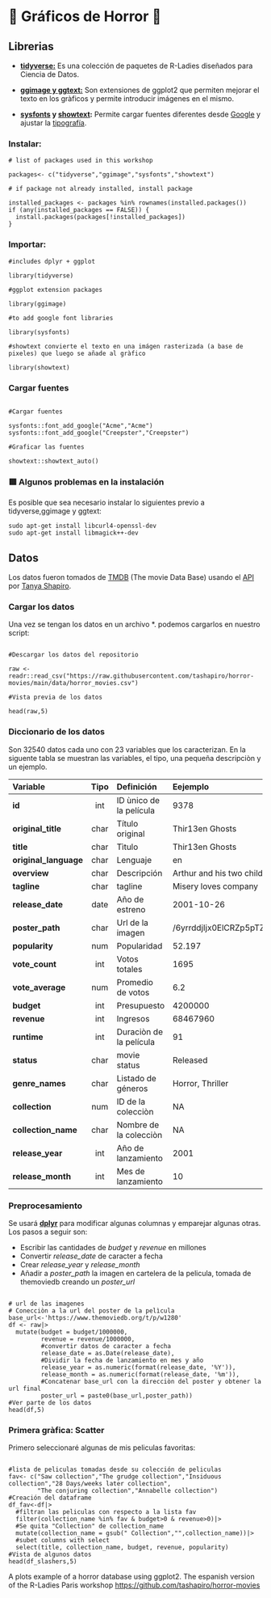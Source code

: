 # 🎃 Gráficos de Horror 🎃

## Librerias
* [**tidyverse:**](https://www.tidyverse.org/) Es una colección de paquetes de R-Ladies diseñados para Ciencia de Datos.
  
* [**ggimage y ggtext:**](https://exts.ggplot2.tidyverse.org/) Son extensiones de ggplot2 que permiten mejorar el texto en los gràficos y permite introducir imágenes en el mismo.
  
* **[sysfonts](https://cran.r-project.org/web/packages/sysfonts/sysfonts.pdf) y [showtext](https://journal.r-project.org/archive/2015-1/qiu.pdf):** Permite cargar fuentes diferentes desde [Google](https://fonts.google.com/) y ajustar la [tipografía](https://cran.rstudio.com/web/packages/showtext/vignettes/introduction.html).

### Instalar:

<pre><code># list of packages used in this workshop

packages<- c("tidyverse","ggimage","sysfonts","showtext")

# if package not already installed, install package

installed_packages <- packages %in% rownames(installed.packages())
if (any(installed_packages == FALSE)) {
  install.packages(packages[!installed_packages])
} </pre></code>

### Importar:

<pre><code>#includes dplyr + ggplot

library(tidyverse)

#ggplot extension packages

library(ggimage)

#to add google font libraries

library(sysfonts)

#showtext convierte el texto en una imágen rasterizada (a base de pixeles) que luego se añade al gràfico

library(showtext)
</pre></code>

### Cargar fuentes

<pre><code> 
#Cargar fuentes

sysfonts::font_add_google("Acme","Acme")
sysfonts::font_add_google("Creepster","Creepster")

#Graficar las fuentes

showtext::showtext_auto() 
</pre></code>

### 🟥 Algunos problemas en la instalación
Es posible que sea necesario instalar lo siguientes previo a tidyverse,ggimage y ggtext:
<pre><code>sudo apt-get install libcurl4-openssl-dev
sudo apt-get install libmagick++-dev </code></pre>

## Datos

Los datos fueron tomados de [TMDB](https://www.themoviedb.org/) (The movie Data Base) usando el [API](https://developers.themoviedb.org/3/getting-started/introduction) por [Tanya Shapiro](https://www.tanyashapiro.com/).

### Cargar los datos

Una vez se tengan los datos en un archivo *. podemos cargarlos en nuestro script:

<pre><code>
#Descargar los datos del repositorio

raw <- readr::read_csv("https://raw.githubusercontent.com/tashapiro/horror-movies/main/data/horror_movies.csv")

#Vista previa de los datos

head(raw,5)
</pre></code>

### Diccionario de los datos

Son 32540 datos cada uno con 23 variables que los caracterizan. En la siguente tabla se muestran las variables, el tipo, una pequeña descripciòn y un ejemplo.

| **Variable**          | **Tipo** | **Definición**             | **Eejemplo**                    |
|:---------------|:--------------:|:------------------|:---------------------|
| **id**                |   int    | ID ùnico de la película    | 9378                            |
| **original_title**    |   char   | Título original            | Thir13en Ghosts                 |
| **title**             |   char   | Tìtulo                     | Thir13en Ghosts                 |
| **original_language** |   char   | Lenguaje                   | en                              |
| **overview**          |   char   | Descripción                | Arthur and his two children...  |
| **tagline**           |   char   | tagline                    | Misery loves company            |
| **release_date**      |   date   | Año de estreno             | 2001-10-26                      |
| **poster_path**       |   char   | Url de la imagen           | /6yrrddjIjx0ElCRZp5pTZeqrj3k.jpg|
| **popularity**        |   num    | Popularidad                | 52.197                          |
| **vote_count**        |   int    | Votos totales              | 1695                            |
| **vote_average**      |   num    | Promedio de votos          | 6.2                             |
| **budget**            |   int    | Presupuesto                | 4200000                         |
| **revenue**           |   int    | Ingresos                   | 68467960                        |
| **runtime**           |   int    | Duraciòn de la película    | 91                              |
| **status**            |   char   | movie status               | Released                        |
| **genre_names**       |   char   | Listado de géneros         | Horror, Thriller                |
| **collection**        |   num    | ID de la colecciòn         | NA                              |
| **collection_name**   |   char   | Nombre de la colecciòn     | NA                              |
| **release_year**      |   int    | Año de lanzamiento         | 2001                            |
| **release_month**     |   int    | Mes de lanzamiento         | 10                              |

### Preprocesamiento

Se usará **[dplyr](https://www.rstudio.com/wp-content/uploads/2015/02/data-wrangling-cheatsheet.pdf)** para modificar algunas columnas y emparejar algunas otras. Los pasos a seguir son:

-   Escribir las cantidades de *budget* y *revenue* en millones
-   Convertir *release_date* de caracter a fecha
-   Crear *release_year* y *release_month*
-   Añadir a *poster_path* la imagen en cartelera de la pelicula, tomada de themoviedb  creando un *poster_url*

<pre><code>
# url de las imagenes 
# Conecciòn a la url del poster de la pelìcula
base_url<-'https://www.themoviedb.org/t/p/w1280'
df <- raw|>
  mutate(budget = budget/1000000,
         revenue = revenue/1000000,
         #convertir datos de caracter a fecha
         release_date = as.Date(release_date),
         #Dividir la fecha de lanzamiento en mes y año
         release_year = as.numeric(format(release_date, '%Y')),
         release_month = as.numeric(format(release_date, '%m')),
         #Concatenar base_url con la direcciòn del poster y obtener la url final
         poster_url = paste0(base_url,poster_path))
#Ver parte de los datos
head(df,5)
</pre></code>

### Primera gràfica: Scatter

Primero seleccionaré algunas de mis peliculas favoritas:

<pre><code>
#lista de peliculas tomadas desde su colección de peliculas
fav<- c("Saw collection","The grudge collection","Insiduous collection","28 Days/weeks later collection",
        "The conjuring collection","Annabelle collection")
#Creación del dataframe
df_fav<-df|>
  #filtran las peliculas con respecto a la lista fav
  filter(collection_name %in% fav & budget>0 & revenue>0)|>
  #Se quita "Collection" de collection_name
  mutate(collection_name = gsub(" Collection","",collection_name))|>
  #subet columns with select
  select(title, collection_name, budget, revenue, popularity)
#Vista de algunos datos
head(df_slashers,5)
</pre></code>


A plots example of a horror database using ggplot2. The espanish version of the R-Ladies Paris workshop  https://github.com/tashapiro/horror-movies
